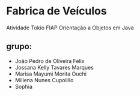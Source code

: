 # Fabrica de Veículos
Atividade Tokio FIAP Orientação a Objetos em Java

## grupo:
- João Pedro de Oliveira Felix
- Jossana Kelly Tavares Marques
- Marisa Mayumi Morita Ouchi
- Millena Nunes Cupolillo
- Sophia
